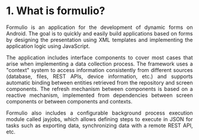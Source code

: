 # 1. What is formulio?
<div style="text-align: justify;">
<p>
Formulio is an application for the development of dynamic forms on Android. The goal is to quickly and easily build applications based on forms by designing the presentation using XML templates and implementing the application logic using JavaScript.
</p>
<p>
The application includes interface components to cover most cases that arise when implementing a data collection process. The framework uses a "context" system to access information consistently from different sources (database, files, REST APIs, device information, etc.) and supports automatic binding between entities retrieved from the repository and screen components.
The refresh mechanism between components is based on a reactive mechanism, implemented from dependencies between screen components or between components and contexts.
</p>
<p>
Formulio also includes a configurable background process execution module called jayjobs, which allows defining steps to execute in JSON for tasks such as exporting data, synchronizing data with a remote REST API, etc.
</p>
</div>





